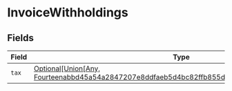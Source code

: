 # InvoiceWithholdings


## Fields

| Field                                                                                                                                         | Type                                                                                                                                          | Required                                                                                                                                      | Description                                                                                                                                   |
| --------------------------------------------------------------------------------------------------------------------------------------------- | --------------------------------------------------------------------------------------------------------------------------------------------- | --------------------------------------------------------------------------------------------------------------------------------------------- | --------------------------------------------------------------------------------------------------------------------------------------------- |
| `tax`                                                                                                                                         | [Optional[Union[Any, Fourteenabbd45a54a2847207e8ddfaeb5d4bc82ffb855d63772d79e0c5fe04e9b9b01]]](../../models/shared/invoicewithholdingstax.md) | :heavy_minus_sign:                                                                                                                            | N/A                                                                                                                                           |